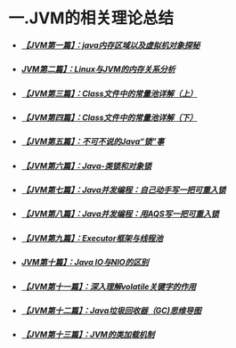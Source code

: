 # 一.JVM的相关理论总结

- ##### [【JVM第一篇】：java内存区域以及虚拟机对象探秘](https://blog.csdn.net/hxcaifly/article/details/82876286)

- ##### [JVM第二篇】：Linux与JVM的内存关系分析](https://blog.csdn.net/hxcaifly/article/details/82563269)

- ##### [【JVM第三篇】：Class文件中的常量池详解（上）](https://blog.csdn.net/hxcaifly/article/details/82887552)

- ##### [【JVM第四篇】：Class文件中的常量池详解（下）](https://blog.csdn.net/hxcaifly/article/details/82887609)

- ##### [【JVM第五篇】：不可不说的Java“锁”事](https://blog.csdn.net/hxcaifly/article/details/84619624)

- ##### [【JVM第六篇】：Java-类锁和对象锁](https://blog.csdn.net/hxcaifly/article/details/84107044)

- ##### [【JVM第七篇】：Java并发编程：自己动手写一把可重入锁](https://blog.csdn.net/hxcaifly/article/details/84099555)

- ##### [【JVM第八篇】：Java并发编程：用AQS写一把可重入锁](https://blog.csdn.net/hxcaifly/article/details/84100159)

- ##### [【JVM第九篇】：Executor框架与线程池](https://blog.csdn.net/hxcaifly/article/details/84545794)

- ##### [JVM第十篇】：Java IO与NIO的区别](https://blog.csdn.net/hxcaifly/article/details/82564282)

- ##### [【JVM第十一篇】：深入理解volatile关键字的作用](https://blog.csdn.net/hxcaifly/article/details/82708612)

- ##### [【JVM第十二篇】：Java垃圾回收器（GC)思维导图](https://blog.csdn.net/hxcaifly/article/details/83097679)

- ##### [【JVM第十三篇】：JVM的类加载机制](https://blog.csdn.net/hxcaifly/article/details/84710674)

 